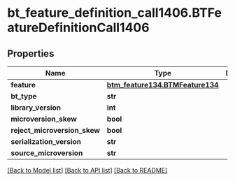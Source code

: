 # bt_feature_definition_call1406.BTFeatureDefinitionCall1406

## Properties
Name | Type | Description | Notes
------------ | ------------- | ------------- | -------------
**feature** | [**btm_feature134.BTMFeature134**](BTMFeature134.md) |  | [optional] 
**bt_type** | **str** |  | [optional] 
**library_version** | **int** |  | [optional] 
**microversion_skew** | **bool** |  | [optional] 
**reject_microversion_skew** | **bool** |  | [optional] 
**serialization_version** | **str** |  | [optional] 
**source_microversion** | **str** |  | [optional] 

[[Back to Model list]](../README.md#documentation-for-models) [[Back to API list]](../README.md#documentation-for-api-endpoints) [[Back to README]](../README.md)


